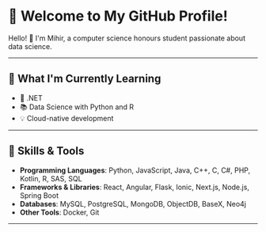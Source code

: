 # 🌟 Welcome to My GitHub Profile!

Hello! 👋 I'm Mihir, a computer science honours student passionate about data science.

---

## 🌱 What I'm Currently Learning
- 🚀 .NET
- 📚 Data Science with Python and R
- 💡 Cloud-native development

---

## 💼 Skills & Tools
- **Programming Languages**: Python, JavaScript, Java, C++, C, C#, PHP, Kotlin, R, SAS, SQL
- **Frameworks & Libraries**: React, Angular, Flask, Ionic, Next.js, Node.js, Spring Boot
- **Databases**: MySQL, PostgreSQL, MongoDB, ObjectDB, BaseX, Neo4j
- **Other Tools**: Docker, Git

---
